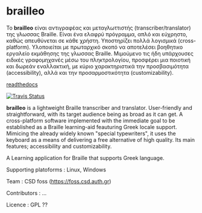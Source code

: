 # brailleo

Το **brailleo** είναι αντιγραφέας και μεταγλωττιστής (transcriber/translator) της γλωσσας Braille. Είναι ένα ελαφρύ πρόγραμμα, απλό και εύχρηστο, καθώς απευθύνεται σε κάθε χρήστη. Υποστηρίζει πολλά λογισμικά (cross-platform). Υλοποιείται με πρωταρχικό σκοπό να αποτελέσει βοηθητικο εργαλείο εκμάθησης της γλωσσας Braille. Μιμούμενο τις ήδη υπάρχουσες ειδικές γραφομηχανές μέσω του πληκτρολογίου, προσφέρει μια ποιοτική και δωρεάν εναλλακτική, με κύριο χαρακτηριστικά την προσβασιμότητα (accessibility), αλλά και την προσαρμοστικότητα (customizability). 

[readthedocs](https://readthedocs.org/projects/brailleo/)

[![Travis Status](https://travis-ci.com/name-placeholder/hangman.png)](https://travis-ci.com/CSD-FOSS-Team/brailleo)

**brailleo** is a lightweight Braille transcriber and translator. User-friendly and straightforward, with its target audience being as broad as it can get. A cross-platform software implemented with the immediate goal to be established as a Braille learning-aid feauturing Greek locale support. Mimicing the already widely known "special typewriters", it uses the keyboard as a means of delivering a free alternative of high quality. Its main features; accessibility and customizability.

A Learning application for Braille that supports Greek language.

Supporting platoforms : Linux, Windows

Team : CSD foss (https://foss.csd.auth.gr)

Contributors : ...

Licence : GPL ??

